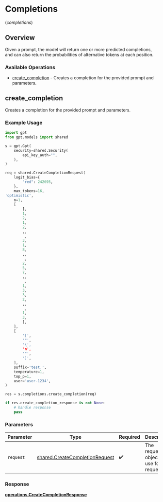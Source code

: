 # Completions
(*completions*)

## Overview

Given a prompt, the model will return one or more predicted completions, and can also return the probabilities of alternative tokens at each position.

### Available Operations

* [create_completion](#create_completion) - Creates a completion for the provided prompt and parameters.

## create_completion

Creates a completion for the provided prompt and parameters.

### Example Usage

```python
import gpt
from gpt.models import shared

s = gpt.Gpt(
    security=shared.Security(
        api_key_auth="",
    ),
)

req = shared.CreateCompletionRequest(
    logit_bias={
        "red": 242695,
    },
    max_tokens=16,
'optimistic',
    n=1,
    [
        [,
        1,
        2,
        1,
        2,
        ,,
         ,
        3,
        1,
        8,
        ,,
         ,
        2,
        5,
        7,
        ,,
         ,
        1,
        3,
        3,
        2,
        ,,
         ,
        1,
        3,
        ],
    ],
    [
        '[',
        '"',
        '\',
        'n',
        '"',
        ']',
    ],
    suffix='test.',
    temperature=1,
    top_p=1,
    user='user-1234',
)

res = s.completions.create_completion(req)

if res.create_completion_response is not None:
    # handle response
    pass
```

### Parameters

| Parameter                                                                        | Type                                                                             | Required                                                                         | Description                                                                      |
| -------------------------------------------------------------------------------- | -------------------------------------------------------------------------------- | -------------------------------------------------------------------------------- | -------------------------------------------------------------------------------- |
| `request`                                                                        | [shared.CreateCompletionRequest](../../models/shared/createcompletionrequest.md) | :heavy_check_mark:                                                               | The request object to use for the request.                                       |


### Response

**[operations.CreateCompletionResponse](../../models/operations/createcompletionresponse.md)**

